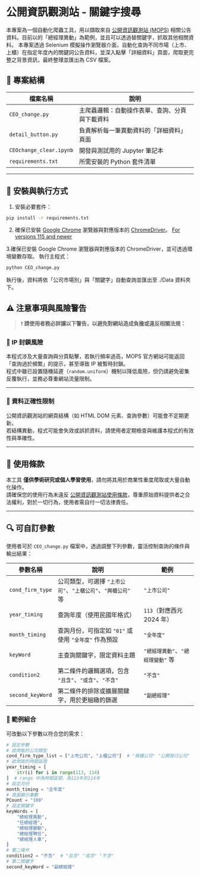 # 公開資訊觀測站 - 關鍵字搜尋

本專案為一個自動化爬蟲工具，用以擷取來自 [公開資訊觀測站 (MOPS)](https://mops.twse.com.tw/) 相關公告資料。目前以的「總經理異動」為範例，並且可以透過替關鍵字，抓取其他相關資料。
本專案透過 Selenium 模擬操作瀏覽器介面，自動化查詢不同市場（上市、上櫃）在指定年度內的關鍵詞公告資料，並深入點擊「詳細資料」頁面，爬取更完整之背景資訊，最終整理並匯出為 CSV 檔案。

## 📁 專案結構

| 檔案名稱               | 說明                                       |
|------------------------|--------------------------------------------|
| `CEO_change.py`        | 主爬蟲邏輯：自動操作表單、查詢、分頁與下載資料 |
| `detail_button.py`     | 負責解析每一筆異動資料的「詳細資料」頁面     |
| `CEOchange_clear.ipynb`| 開發與測試用的 Jupyter 筆記本               |
| `requirements.txt`     | 所需安裝的 Python 套件清單                  |

---

## 🔧 安裝與執行方式

1. 安裝必要套件：

```bash
pip install -r requirements.txt
```

2. 確保已安裝 [Google Chrome](https://www.google.com/chrome/) 瀏覽器與對應版本的 [ChromeDriver](https://sites.google.com/chromium.org/driver/)。 [For versions 115 and newer](<https://googlechromelabs.github.io/chrome-for-testing/>)

3.確保已安裝 Google Chrome 瀏覽器與對應版本的 ChromeDriver，並可透過環境變數存取。
執行主程式：

```bash
python CEO_change.py
```

執行後，資料將依「公司市場別」與「關鍵字」自動查詢並匯出至 ./Data 資料夾下。

## ⚠️ 注意事項與風險警告

> ❗ **請使用者務必詳讀以下警告，以避免對網站造成負擔或違反相關法規：**

### 🚫 IP 封鎖風險

本程式涉及大量查詢與分頁點擊，若執行頻率過高，MOPS 官方網站可能返回「查詢過於頻繁」的提示，甚至導致 IP 被暫時封鎖。  
程式中雖已設置隨機延遲（`random.uniform`）機制以降低風險，但仍請避免密集反覆執行，並務必尊重網站流量限制。

---

### 🧪 資料正確性限制

公開資訊觀測站的網頁結構（如 HTML DOM 元素、查詢參數）可能會不定期更新。  
若結構異動，程式可能會失效或誤抓資料，請使用者定期檢查與維護本程式的有效性與準確性。

---

## 📜 使用條款

本工具 **僅供學術研究或個人學習使用**，請勿將其用於商業性重度爬取或大量自動化操作。  
請確保您的使用行為未違反 [公開資訊觀測站使用條款](https://www.twse.com.tw/zh/products/information/qa.html)，尊重原始資料提供者之合法權利，對於一切行為，使用者需自付一切法律責任。

---

## 🔍 可自訂參數

使用者可於 `CEO_change.py` 檔案中，透過調整下列參數，靈活控制查詢的條件與輸出結果：

| 參數名稱         | 說明                                                         | 範例                          |
|------------------|--------------------------------------------------------------|-------------------------------|
| `cond_firm_type` | 公司類型，可選擇 `"上市公司"`、`"上櫃公司"`、`"興櫃公司"` 等 | `"上市公司"`                  |
| `year_timing`    | 查詢年度（使用民國年格式）                                   | `113`（對應西元 2024 年）  |
| `month_timing`   | 查詢月份，可指定如 `"01"` 或使用 `"全年度"` 作為預設         | `"全年度"`                    |
| `keyWord`        | 主查詢關鍵字，限定資料主題                                   | `"總經理異動"`、`"總經理變動"` 等 |
| `condition2`     | 第二條件的邏輯選項，包含 `"且含"`、`"或含"`、`"不含"`         | `"不含"`                      |
| `second_keyWord` | 第二條件的排除或擴展關鍵字，用於更細緻的篩選                 | `"副總經理"`                  |

### 📌 範例組合

可改動以下參數以符合您的需求：

```python
# 設定參數
# 欲爬取的公司類型
cond_firm_type_list = ["上市公司", "上櫃公司"]  # "興櫃公司" "公開發行公司"
# 欲爬取的時間區間
year_timing = [
    str(i) for i in range(113, 114)
]  # range 中為時間區間，為113年到114年
# 設定月份
month_timing = "全年度"
# 頁面顯示筆數
PCount = "100"
# 設定關鍵字
keyWords = [
    "總經理異動",
    "任總經理",
    "總經理變動",
    "總經理聘任",
    "總經理人事",
]
# 第二條件
condition2 = "不含"  # "且含" "或含" "不含"
# 第二關鍵字
second_keyWord = "副總經理"

```
